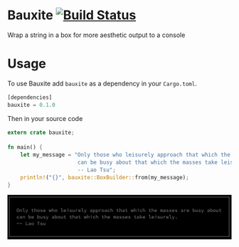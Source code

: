 # Bauxite [![Build Status](https://travis-ci.org/Doxterpepper/Bauxite.svg?branch=master)](https://travis-ci.org/Doxterpepper/Bauxite)

Wrap a string in a box for more aesthetic output to a console

# Usage
To use Bauxite add `bauxite` as a dependency in your `Cargo.toml`.
```rust
[dependencies]
bauxite = 0.1.0
```

Then in your source code
```rust
extern crate bauxite;

fn main() {
    let my_message = "Only those who leisurely approach that which the masses are busy about\n\
                      can be busy about that which the masses take leisurely.\n\
                      -- Lao Tsu";
    println!("{}", bauxite::BoxBuilder::from(my_message);
}
```
![alt text](https://github.com/Doxterpepper/Bauxite/blob/master/Screenshot.png "Boxed message")
